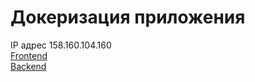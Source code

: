 # Докеризация приложения
IP адрес 158.160.104.160  
[Frontend](https://kpdvlad.nomoredomains.nomoreparties.sbs)  
[Backend](https://api.kpdvlad.nomoredomains.nomoreparties.sbs)  
